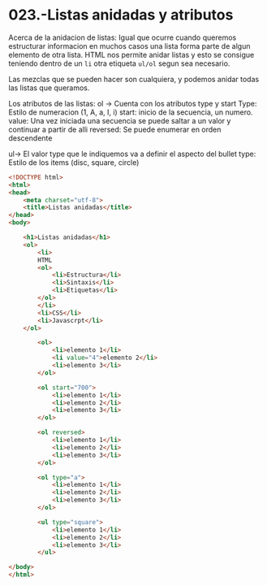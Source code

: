 023.-Listas anidadas y atributos
===

Acerca de la anidacion de listas: Igual que ocurre cuando queremos estructurar informacion en muchos casos una lista forma parte de algun elemento de otra lista. HTML nos permite anidar listas y esto se consigue teniendo dentro de un `li` otra etiqueta `ul/ol` segun sea necesario.

Las mezclas que se pueden hacer son cualquiera, y podemos anidar todas las listas que queramos.

Los atributos de las listas:
ol -> Cuenta con los atributos type y start
	Type: Estilo de numeracion (1, A, a, I, i)
	start: inicio de la secuencia, un numero.
	value: Una vez iniciada una secuencia se puede saltar a un valor y continuar a partir de alli
	reversed: Se puede enumerar en orden descendente

ul-> El valor type que le indiquemos va a definir el aspecto del bullet
	type: Estilo de los items (disc, square, circle) 

```html
<!DOCTYPE html>
<html>
<head>
	<meta charset="utf-8">
	<title>Listas anidadas</title>
</head>
<body>

	<h1>Listas anidadas</h1>
	<ol>
		<li>
		HTML
		<ol>
			<li>Estructura</li>
			<li>Sintaxis</li>
			<li>Etiquetas</li>
		</ol>
		</li>
		<li>CSS</li>
		<li>Javascrpt</li>
	</ol>

 		<ol>
            <li>elemento 1</li>
            <li value="4">elemento 2</li>
            <li>elemento 3</li>
        </ol>

        <ol start="700">
            <li>elemento 1</li>
            <li>elemento 2</li>
            <li>elemento 3</li>
        </ol>

        <ol reversed>
            <li>elemento 1</li>
            <li>elemento 2</li>
            <li>elemento 3</li>
        </ol>

        <ol type="a">
            <li>elemento 1</li>
            <li>elemento 2</li>
            <li>elemento 3</li>
        </ol>

		<ul type="square">
            <li>elemento 1</li>
            <li>elemento 2</li>
            <li>elemento 3</li>
        </ul>

</body>
</html>
```



